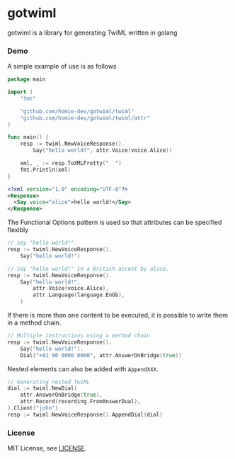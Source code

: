 # gotwiml

gotwiml is a library for generating TwiML written in golang

### Demo

A simple example of use is as follows

```go
package main

import (
	"fmt"

	"github.com/homie-dev/gotwiml/twiml"
	"github.com/homie-dev/gotwiml/twiml/attr"
)

func main() {
    resp := twiml.NewVoiceResponse().
        Say("hello world!", attr.Voice(voice.Alice))

    xml, _ := resp.ToXMLPretty("  ")
    fmt.Println(xml)
}
```
```xml
<?xml version="1.0" encoding="UTF-8"?>
<Response>
  <Say voice="alice">hello world!</Say>
</Response>
```

The Functional Options pattern is used so that attributes can be specified flexibly

```go
// say "hello world!"
resp := twiml.NewVoiceResponse().
    Say("hello world!")
```
```go
// say "hello world!" in a British accent by alice.
resp := twiml.NewVoiceResponse().
    Say("hello world!",
        attr.Voice(voice.Alice),
        attr.Language(language.EnGb),
    )
```

If there is more than one content to be executed, it is possible to write them in a method chain.

```go
// Multiple instructions using a method chain
resp := twiml.NewVoiceResponse().
    Say("hello world!").
    Dial("+81 90 0000 0000", attr.AnswerOnBridge(true))
```

Nested elements can also be added with `AppendXXX`.

```go
// Generating nested TwiML
dial := twiml.NewDial(
    attr.AnswerOnBridge(true),
    attr.Record(recording.FromAnswerDual),
).Client("john")
resp := twiml.NewVoiceResponse().AppendDial(dial)
```

### License
MIT License, see [LICENSE](https://github.com/homie-dev/gotwiml/blob/master/LICENSE).